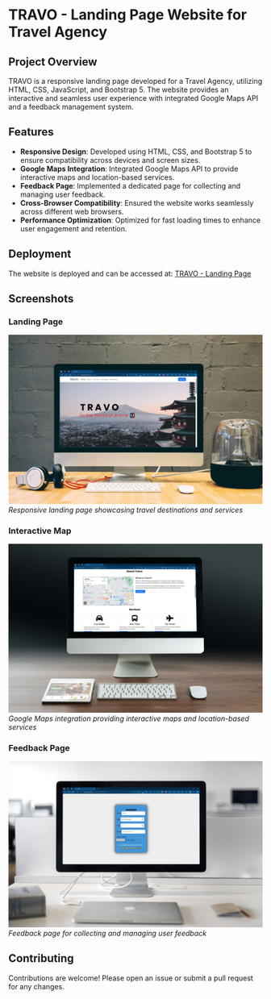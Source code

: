 # TRAVO - Landing Page Website for Travel Agency

## Project Overview

TRAVO is a responsive landing page developed for a Travel Agency, utilizing HTML, CSS, JavaScript, and Bootstrap 5. The website provides an interactive and seamless user experience with integrated Google Maps API and a feedback management system.

## Features

- **Responsive Design**: Developed using HTML, CSS, and Bootstrap 5 to ensure compatibility across devices and screen sizes.
- **Google Maps Integration**: Integrated Google Maps API to provide interactive maps and location-based services.
- **Feedback Page**: Implemented a dedicated page for collecting and managing user feedback.
- **Cross-Browser Compatibility**: Ensured the website works seamlessly across different web browsers.
- **Performance Optimization**: Optimized for fast loading times to enhance user engagement and retention.

## Deployment

The website is deployed and can be accessed at: [TRAVO - Landing Page](https://suyogb.github.io/travel-site/)

## Screenshots

### Landing Page

![Landing Page](https://github.com/SuyogB/travel-site/blob/1269316de8913b1af9c27cda5e82bc3b5a4fadac/travel-site-landing.jpg)
*Responsive landing page showcasing travel destinations and services*

### Interactive Map

![Interactive Map](https://github.com/SuyogB/travel-site/blob/ee3a284cc7a8ad3c0d6464428421c4e35aa8f936/travel-site-map.jpg)
*Google Maps integration providing interactive maps and location-based services*

### Feedback Page

![Feedback Page](https://github.com/SuyogB/travel-site/blob/2a57aa525ac700800155d0c3370ba6990aadb9f9/travel-site-feedback.jpg)
*Feedback page for collecting and managing user feedback*

## Contributing

Contributions are welcome! Please open an issue or submit a pull request for any changes.
